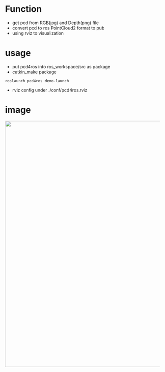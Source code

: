 

# Function
- get pcd from RGB(jpg) and Depth(png) file
- convert pcd to ros PointCloud2 format to pub
- using rviz to visualization

# usage
- put pcd4ros into ros_workspace/src as package
- catkin_make package
```shell
roslaunch pcd4ros demo.launch
```

- rviz config under ./conf/pcd4ros.rviz


# image
<p align="center">
  <img src="https://gitee.com/trihook/pcd4ros/raw/master/scripts/resource/screenshot.png" align="middle" width = "800" />
</p>
